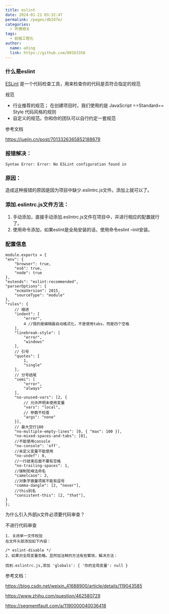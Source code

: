 ```yaml
---
title: eslint
date: 2024-01-21 03:32:47
permalink: /pages/db2d7e/
categories:
  - 环境相关
tags:
  - 前端工程化
author: 
  name: aXing
  link: https://github.com/08163356
---
```

### 什么是eslint

[ESLint](https://link.juejin.cn/?target=http%3A%2F%2Feslint.cn%2F) 是一个代码检查工具，用来检查你的代码是否符合指定的规范

规范

- 行业推荐的规范； 在创建项目时，我们使用的是 JavaScript ==Standard== Style 代码风格的规则
- 自定义的规范。你和你的团队可以自行约定一套规范

参考文档

https://juejin.cn/post/7013326365852188679

### 报错解决：

```
Syntax Error: Error: No ESLint configuration found in
```

### 原因：

造成这种报错的原因是因为项目中缺少.eslintrc.js文件。添加上就可以了。

### 添加.eslintrc.js文件方法：

1. 手动添加，直接手动添加.eslintrc.js文件在项目中，并进行相应的配置就行了。
2. 使用命令添加，如果eslint是全局安装的话，使用命令eslint –init安装。

### 配置信息

```
module.exports = {
"env": {
    "browser": true,
    "es6": true,
    "node": true
},
"extends": "eslint:recommended",
"parserOptions": {
    "ecmaVersion": 2015,
    "sourceType": "module"
},
"rules": {
    // 缩进
    "indent": [
        "error",
        4 //我的是编辑器自动格式化，不是使用tabs，而是四个空格
    ],
    "linebreak-style": [
        "error",
        "windows"
    ],
    // 引号
    "quotes": [
        1,
        "single"
    ],
    // 分号结尾
    "semi": [
        "error",
        "always"
    ],
    "no-unused-vars": [2, {
        // 允许声明未使用变量
        "vars": "local",
        // 参数不检查
        "args": "none"
    }],
    // 最大空行100
    "no-multiple-empty-lines": [0, { "max": 100 }],
    "no-mixed-spaces-and-tabs": [0],
    //不能使用console
    "no-console": 'off',
    //未定义变量不能使用
    "no-undef": 0,
    //一行结束后面不要有空格
    "no-trailing-spaces": 1,
    //强制驼峰法命名
    "camelcase": 2,
    //对象字面量项尾不能有逗号
    "comma-dangle": [2, "never"],
    //this别名
    "consistent-this": [2, "that"],
}
};
```

为什么引入外部js文件必须要代码审查？



不进行代码审查

```
1. 关闭单一文件校验
在文件头部添加如下内容：

/* eslint-disable */
2、如果对全局变量忽略，显然加注释的方法有些繁琐，解决方法：

找到.eslintrc.js,添加 'globals': { '你的全局变量': null }
```

参考文档：

https://blog.csdn.net/weixin_41688900/article/details/119043585

https://www.zhihu.com/question/462580729

https://segmentfault.com/a/1190000040036418